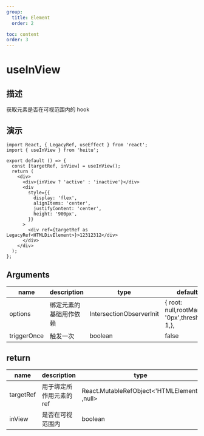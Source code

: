 ```yaml
---
group:
  title: Element
  order: 2

toc: content
order: 3
---
```

# useInView

## 描述

获取元素是否在可视范围内的 hook

## 演示



```tsx
import React, { LegacyRef, useEffect } from 'react';
import { useInView } from 'heitu';

export default () => {
  const [targetRef, inView] = useInView();
  return (
    <div>
      <div>{inView ? 'active' : 'inactive'}</div>
      <div
        style={{
          display: 'flex',
          alignItems: 'center',
          justifyContent: 'center',
          height: '900px',
        }}
      >
        <div ref={targetRef as LegacyRef<HTMLDivElement>}>12312312</div>
      </div>
    </div>
  );
};
```

## Arguments

| name    | description              | type                     | default                                        |
|---------|--------------------------|--------------------------|------------------------------------------------|
| options | 绑定元素的基础用作依赖 | IntersectionObserverInit | { root: null,rootMargin: '0px',threshold: 1,}, |
| triggerOnce  | 触发一次         | boolean                  | false                                          |

## return

| name      | description              | type                                     | default |
|-----------|--------------------------|------------------------------------------|---------|
| targetRef | 用于绑定所作用元素的 ref | React.MutableRefObject<'HTMLElement' ,null> | -       |
| inView    | 是否在可视范围内         | boolean                                  | false   |
